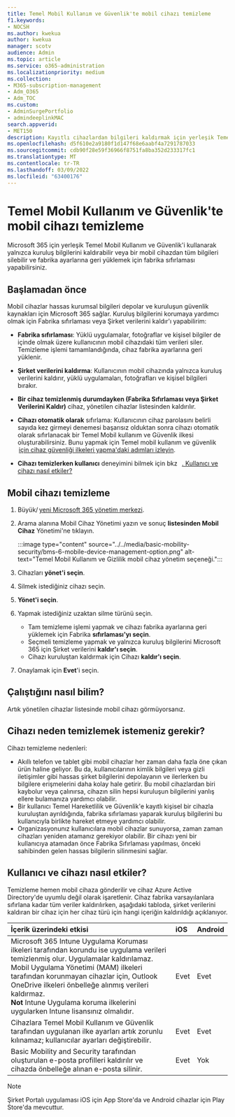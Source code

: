 ```yaml
---
title: Temel Mobil Kullanım ve Güvenlik'te mobil cihazı temizleme
f1.keywords:
- NOCSH
ms.author: kwekua
author: kwekua
manager: scotv
audience: Admin
ms.topic: article
ms.service: o365-administration
ms.localizationpriority: medium
ms.collection:
- M365-subscription-management
- Adm_O365
- Adm_TOC
ms.custom:
- AdminSurgePortfolio
- admindeeplinkMAC
search.appverid:
- MET150
description: Kayıtlı cihazlardan bilgileri kaldırmak için yerleşik Temel Mobil Kullanım ve Güvenlik'i kullanın.
ms.openlocfilehash: d5f610e2a9180f1d147f68e6aabf4a7291787033
ms.sourcegitcommit: cdb90f28e59f36966f8751fa8ba352d233317fc1
ms.translationtype: MT
ms.contentlocale: tr-TR
ms.lasthandoff: 03/09/2022
ms.locfileid: "63400176"
---
```

# <a name="wipe-a-mobile-device-in-basic-mobility-and-security"></a>Temel Mobil Kullanım ve Güvenlik'te mobil cihazı temizleme

Microsoft 365 için yerleşik Temel Mobil Kullanım ve Güvenlik'i kullanarak yalnızca kuruluş bilgilerini kaldırabilir veya bir mobil cihazdan tüm bilgileri silebilir ve fabrika ayarlarına geri yüklemek için fabrika sıfırlaması yapabilirsiniz.

## <a name="before-you-begin"></a>Başlamadan önce

Mobil cihazlar hassas kurumsal bilgileri depolar ve kuruluşun güvenlik kaynakları için Microsoft 365 sağlar. Kuruluş bilgilerini korumaya yardımcı olmak için Fabrika sıfırlaması veya Şirket verilerini kaldır'ı yapabilirim:

- **Fabrika sıfırlaması**: Yüklü uygulamalar, fotoğraflar ve kişisel bilgiler de içinde olmak üzere kullanıcının mobil cihazıdaki tüm verileri siler. Temizleme işlemi tamamlandığında, cihaz fabrika ayarlarına geri yüklenir.

- **Şirket verilerini kaldırma**: Kullanıcının mobil cihazında yalnızca kuruluş verilerini kaldırır, yüklü uygulamaları, fotoğrafları ve kişisel bilgileri bırakır.

- **Bir cihaz temizlenmiş durumdayken (Fabrika Sıfırlaması veya Şirket Verilerini Kaldır)** cihaz, yönetilen cihazlar listesinden kaldırılır.
    
- **Cihazı otomatik olarak** sıfırlama: Kullanıcının cihaz parolasını belirli sayıda kez girmeyi denemesi başarısız olduktan sonra cihazı otomatik olarak sıfırlanacak bir Temel Mobil kullanım ve Güvenlik ilkesi oluşturabilirsiniz. Bunu yapmak için Temel mobil kullanım ve güvenlik  [için cihaz güvenliği ilkeleri yapma'daki adımları izleyin](create-device-security-policies.md).
    
- **Cihazı temizlerken kullanıcı** deneyimini bilmek için bkz   [. Kullanıcı ve cihazı nasıl etkiler?](#whats-the-user-and-device-impact)

## <a name="wipe-a-mobile-device"></a>Mobil cihazı temizleme

1. Büyük/ [yeni Microsoft 365 yönetim merkezi](../../admin/admin-overview/about-the-admin-center.md).

2. Arama alanına Mobil Cihaz Yönetimi yazın ve sonuç **listesinden Mobil Cihaz** Yönetimi'ne tıklayın.

    :::image type="content" source="../../media/basic-mobility-security/bms-6-mobile-device-management-option.png" alt-text="Temel Mobil Kullanım ve Gizlilik mobil cihaz yönetim seçeneği.":::

3. Cihazları **yönet'i seçin**.

4. Silmek istediğiniz cihazı seçin.

5. **Yönet'i seçin**.

6. Yapmak istediğiniz uzaktan silme türünü seçin.

    - Tam temizleme işlemi yapmak ve cihazı fabrika ayarlarına geri yüklemek için Fabrika **sıfırlaması'yı seçin**.
    - Seçmeli temizleme yapmak ve yalnızca kuruluş bilgilerini Microsoft 365 için Şirket verilerini **kaldır'ı seçin**.
    - Cihazı kuruluştan kaldırmak için Cihazı **kaldır'ı seçin**.

7. Onaylamak için **Evet**'i seçin.

## <a name="how-do-i-know-it-worked"></a>Çalıştığını nasıl bilim?

Artık yönetilen cihazlar listesinde mobil cihazı görmüyorsanız.

## <a name="why-would-you-want-to-wipe-a-device"></a>Cihazı neden temizlemek istemeniz gerekir?

Cihazı temizleme nedenleri:

- Akıllı telefon ve tablet gibi mobil cihazlar her zaman daha fazla öne çıkan ürün haline geliyor. Bu da, kullanıcılarının kimlik bilgileri veya gizli iletişimler gibi hassas şirket bilgilerini depolayanın ve ilerlerken bu bilgilere erişmelerini daha kolay hale getirir. Bu mobil cihazlardan biri kaybolur veya çalınırsa, cihazın silin hepsi kuruluşun bilgilerini yanlış ellere bulamanıza yardımcı olabilir.
- Bir kullanıcı Temel Hareketlilik ve Güvenlik'e kayıtlı kişisel bir cihazla kuruluştan ayrıldığında, fabrika sıfırlaması yaparak kuruluş bilgilerini bu kullanıcıyla birlikte hareket etmeye yardımcı olabilir.
- Organizasyonunız kullanıcılara mobil cihazlar sunuyorsa, zaman zaman cihazları yeniden atamanız gerekiyor olabilir. Bir cihazı yeni bir kullanıcıya atamadan önce Fabrika Sıfırlaması yapılması, önceki sahibinden gelen hassas bilgilerin silinmesini sağlar.

## <a name="whats-the-user-and-device-impact"></a>Kullanıcı ve cihazı nasıl etkiler?

Temizleme hemen mobil cihaza gönderilir ve cihaz Azure Active Directory'de uyumlu değil olarak işaretlenir. Cihaz fabrika varsayılanlara sıfırlana kadar tüm veriler kaldırılırken, aşağıdaki tabloda, şirket verilerini kaldıran bir cihaz için her cihaz türü için hangi içeriğin kaldırıldığı açıklanıyor.

|**İçerik üzerindeki etkisi**|**iOS**|**Android**|
|:-----|:-----|:-----|
|Microsoft 365 Intune Uygulama Koruması ilkeleri tarafından korundu ise uygulama verileri temizlenmiş olur. Uygulamalar kaldırılamaz. Mobil Uygulama Yönetimi (MAM) ilkeleri tarafından korunmayan cihazlar için, Outlook OneDrive ilkeleri önbelleğe alınmış verileri kaldırmaz.<br/>**Not** Intune Uygulama koruma ilkelerini uygularken Intune lisansınız olmalıdır.|Evet|Evet|
|Cihazlara Temel Mobil Kullanım ve Güvenlik tarafından uygulanan ilke ayarları artık zorunlu kılınamaz; kullanıcılar ayarları değiştirebilir.|Evet|Evet|
|Basic Mobility and Security tarafından oluşturulan e-posta profilleri kaldırılır ve cihazda önbelleğe alınan e-posta silinir.|Evet|Yok|

> [!NOTE]
> Şirket Portalı uygulaması iOS için App Store'da ve Android cihazlar için Play Store'da mevcuttur.
